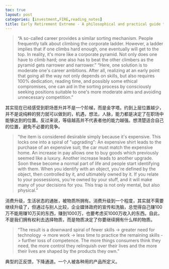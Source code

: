 ```yaml
---
toc: true
layout: post
categories: [investment,FIRE,reading_notes]
title: Early Retirement Extreme - A philosophical and practical guide to financial independence - 4
---
```

> “A so-called career provides a similar sorting mechanism. People frequently talk about climbing the corporate ladder. However, a ladder implies that if one climbs hard enough, one eventually will get to the top. In reality, it's more like a corporate pyramid. Not only does one have to climb hard; one also has to beat the other climbers as the pyramid gets narrower and narrower.”
> “Here, one solution is to moderate one's career ambitions. After all, realizing at an early point that going all the way not only depends on skills, but also requires 100% dedication, reading time, and possibly some ethical compromises, one can aid in the sorting process by consciously seeking positions suitable to one's more moderate aims and avoiding unnecessary competition.”

其实现在已经感受到职场晋升并不是一个阶梯，而是金字塔。约到上层位置越少，并不是说纯粹的努力就可以做到的，机遇，想法，人脉，能力都是决定了在职场中能够达到的位置。反过来说，等级越高并不代表者他的能力越强。想清楚适合自己的位置，避免不必要的竞争。

> “the item is considered desirable simply because it's expensive. This locks one into a spiral of "upgrading": An expensive shirt leads to the purchase of an expensive suit; the car must match the expensive home. An increase in pay allows one to buy goods which previously seemed like a luxury. Another increase leads to another upgrade. Soon these become a normal part of life and people start identifying with them. When you identify with an object, you're defined by the object, then controlled by it, and ultimately owned by it. If you relate to your possessions, you're owned by your stuff, and it will make many of your decisions for you. This trap is not only mental, but also physical.”

消费升级，生活状态的通胀，被物质所拥有。消费升级到一个程度，其实就不需要继续升级了，但通过与别人比较，企业媒体政府的宣传和洗脑，总觉得自己赚100万不能用赚10万买的东西，赚到1000万，也要考虑买1000万收入的东西。自此，不是我们拥有权利去选择物质，而是物质决定了你要继续拥有什么样的物质。

> “The result is a downward spiral of fewer skills -> greater need for technology -> more work -> less time to practice the remaining skills -> further loss of competence. The more things consumers think they need, the more control they relinquish over their lives and the more their lives are shaped by the products they own.”

典型的正反馈，下降通道。一个人被各种用的产品所定义。



